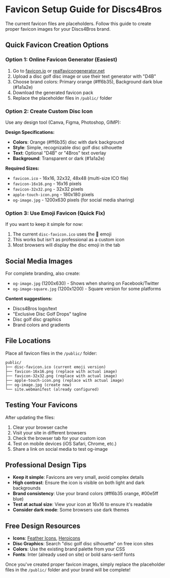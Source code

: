 # Favicon Setup Guide for Discs4Bros

The current favicon files are placeholders. Follow this guide to create proper favicon images for your Discs4Bros brand.

## Quick Favicon Creation Options

### Option 1: Online Favicon Generator (Easiest)
1. Go to [favicon.io](https://favicon.io/) or [realfavicongenerator.net](https://realfavicongenerator.net/)
2. Upload a disc golf disc image or use their text generator with "D4B"
3. Choose brand colors: Primary orange (#ff6b35), Background dark blue (#1a1a2e)
4. Download the generated favicon pack
5. Replace the placeholder files in `/public/` folder

### Option 2: Create Custom Disc Icon
Use any design tool (Canva, Figma, Photoshop, GIMP):

**Design Specifications:**
- **Colors**: Orange (#ff6b35) disc with dark background
- **Style**: Simple, recognizable disc golf disc silhouette
- **Text**: Optional "D4B" or "4Bros" text overlay
- **Background**: Transparent or dark (#1a1a2e)

**Required Sizes:**
- `favicon.ico` - 16x16, 32x32, 48x48 (multi-size ICO file)
- `favicon-16x16.png` - 16x16 pixels
- `favicon-32x32.png` - 32x32 pixels  
- `apple-touch-icon.png` - 180x180 pixels
- `og-image.jpg` - 1200x630 pixels (for social media sharing)

### Option 3: Use Emoji Favicon (Quick Fix)
If you want to keep it simple for now:
1. The current `disc-favicon.ico` uses the 🥏 emoji
2. This works but isn't as professional as a custom icon
3. Most browsers will display the disc emoji in the tab

## Social Media Images

For complete branding, also create:
- `og-image.jpg` (1200x630) - Shows when sharing on Facebook/Twitter
- `og-image-square.jpg` (1200x1200) - Square version for some platforms

**Content suggestions:**
- Discs4Bros logo/text
- "Exclusive Disc Golf Drops" tagline
- Disc golf disc graphics
- Brand colors and gradients

## File Locations

Place all favicon files in the `/public/` folder:
```
public/
├── disc-favicon.ico (current emoji version)
├── favicon-16x16.png (replace with actual image)
├── favicon-32x32.png (replace with actual image)
├── apple-touch-icon.png (replace with actual image)
├── og-image.jpg (create new)
└── site.webmanifest (already configured)
```

## Testing Your Favicons

After updating the files:
1. Clear your browser cache
2. Visit your site in different browsers
3. Check the browser tab for your custom icon
4. Test on mobile devices (iOS Safari, Chrome, etc.)
5. Share a link on social media to test og-image

## Professional Design Tips

- **Keep it simple**: Favicons are very small, avoid complex details
- **High contrast**: Ensure the icon is visible on both light and dark backgrounds
- **Brand consistency**: Use your brand colors (#ff6b35 orange, #00e5ff blue)
- **Test at actual size**: View your icon at 16x16 to ensure it's readable
- **Consider dark mode**: Some browsers use dark themes

## Free Design Resources

- **Icons**: [Feather Icons](https://feathericons.com/), [Heroicons](https://heroicons.com/)
- **Disc Graphics**: Search "disc golf disc silhouette" on free icon sites
- **Colors**: Use the existing brand palette from your CSS
- **Fonts**: Inter (already used on site) or bold sans-serif fonts

Once you've created proper favicon images, simply replace the placeholder files in the `/public/` folder and your brand will be complete!

